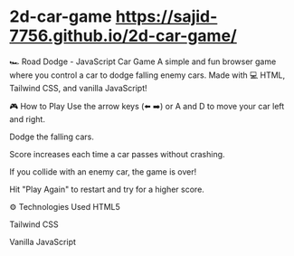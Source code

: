 # 2d-car-game https://sajid-7756.github.io/2d-car-game/
🏎️ Road Dodge - JavaScript Car Game
A simple and fun browser game where you control a car to dodge falling enemy cars. Made with 💻 HTML, Tailwind CSS, and vanilla JavaScript!

🎮 How to Play
Use the arrow keys (⬅️ ➡️) or A and D to move your car left and right.

Dodge the falling cars.

Score increases each time a car passes without crashing.

If you collide with an enemy car, the game is over!

Hit "Play Again" to restart and try for a higher score.

⚙️ Technologies Used
HTML5

Tailwind CSS

Vanilla JavaScript

